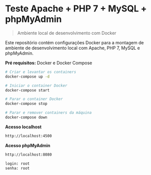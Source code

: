 # Teste Apache + PHP 7 + MySQL + phpMyAdmin
> Ambiente local de desenvolvimento com Docker

Este repositório contém configurações Docker para a montagem de ambiente de desenvolvimento local com Apache, PHP 7, MySQL e phpMyAdmin.

**Pré requisitos:** Docker e Docker Compose

```bash
# Criar e levantar os containers
docker-compose up -d

# Iniciar o container Docker
docker-compose start

# Parar o container Docker
docker-compose stop

# Parar e remover containers da máquina
docker-compose down
```


**Acesso localhost**
```txt
http://localhost:4500
```

**Acesso phpMyAdmin**
```txt
http://localhost:8080

login: root
senha: root
```
